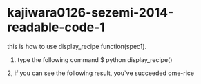 kajiwara0126-sezemi-2014-readable-code-1
===================================

this is how to use display_recipe function(spec1).

1. type the following command
$ python display_recipe()

2, if you can see the following result, you`ve succeeded
	ome-rice

